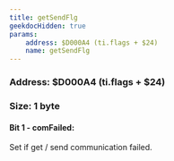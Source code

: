 ```yaml
---
title: getSendFlg
geekdocHidden: true
params:
    address: $D000A4 (ti.flags + $24)
    name: getSendFlg
---
```


### Address: $D000A4 (ti.flags + $24)

### Size: 1 byte

#### Bit 1 - comFailed:
Set if get / send communication failed.

